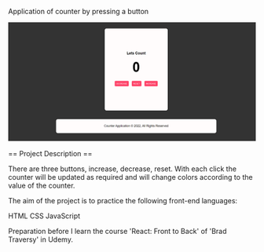 Application of counter by pressing a button

![Counter](Counter.png)

== Project Description ==

There are three buttons, increase, decrease, reset. With each click the counter will be updated as required and will change colors according to the value of the counter.

The aim of the project is to practice the following front-end languages:

HTML
CSS
JavaScript

Preparation before I learn the course 'React: Front to Back' of 'Brad Traversy' in Udemy.
